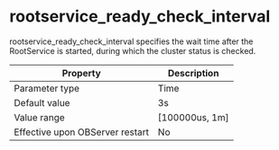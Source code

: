 rootservice_ready_check_interval 
=====================================================

rootservice_ready_check_interval specifies the wait time after the RootService is started, during which the cluster status is checked. 


|          **Property**           | **Description**  |
|---------------------------------|------------------|
| Parameter type                  | Time             |
| Default value                   | 3s               |
| Value range                     | \[100000us, 1m\] |
| Effective upon OBServer restart | No               |




